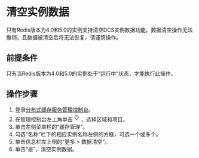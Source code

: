 # 清空实例数据<a name="ZH-CN_TOPIC_0148195278"></a>

只有Redis版本为4.0和5.0的实例支持清空DCS实例数据功能。数据清空操作无法撤销，且数据被清空后将无法恢复，请谨慎操作。

## 前提条件<a name="section46727122"></a>

只有当Redis版本为4.0和5.0的实例处于“运行中”状态，才能执行此操作。

## 操作步骤<a name="section1871533122711"></a>

1.  登录[分布式缓存服务管理控制台](https://console.huaweicloud.com/dcs)。
2.  在管理控制台左上角单击![](figures/icon-region.png)，选择区域和项目。
3.  单击左侧菜单栏的“缓存管理”。
4.  勾选“名称”栏下的相应实例名称左侧的方框，可选一个或多个。
5.  单击信息栏左上侧的“更多 \> 数据清空”。
6.  单击“是”，清空实例数据。

